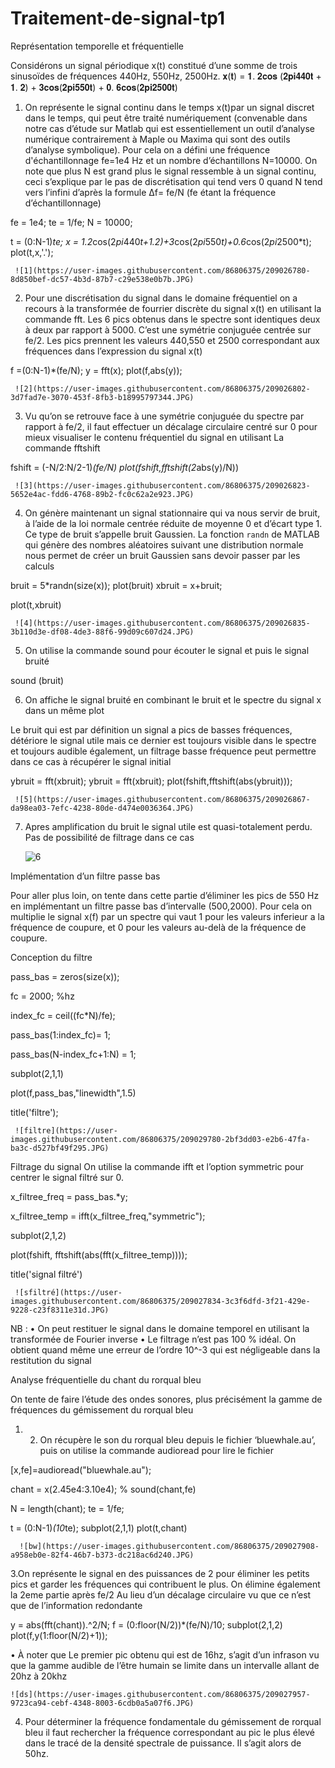# Traitement-de-signal-tp1
Représentation temporelle et fréquentielle 

Considérons un signal périodique x(t) constitué d’une somme de trois sinusoïdes de fréquences 440Hz, 550Hz, 2500Hz.
 𝐱(𝐭) = 𝟏. 𝟐𝐜𝐨𝐬 (𝟐𝐩𝐢𝟒𝟒𝟎𝐭 + 𝟏. 𝟐) + 𝟑𝐜𝐨𝐬(𝟐𝐩𝐢𝟓𝟓𝟎𝐭) + 𝟎. 𝟔𝐜𝐨𝐬(𝟐𝐩𝐢𝟐𝟓𝟎𝟎𝐭)

1.	On représente le signal continu dans le temps x(t)par un signal discret dans le temps, qui peut être traité numériquement (convenable dans notre cas d’étude sur Matlab qui est essentiellement un outil d’analyse numérique contrairement à Maple ou Maxima qui sont des outils d’analyse symbolique).
 Pour cela on a défini une fréquence d'échantillonnage fe=1e4 Hz et un nombre d’échantillons N=10000. On note que plus N est grand plus le signal ressemble à un signal continu, ceci s’explique par le pas de discrétisation qui tend vers 0 quand N tend vers l’infini d’après la formule Δf= fe/N (fe étant la fréquence d’échantillonnage)

fe = 1e4;
te = 1/fe;
N = 10000; 

t = (0:N-1)*te; 
x = 1.2*cos(2*pi*440*t+1.2)+3*cos(2*pi*550*t)+0.6*cos(2*pi*2500*t);
plot(t,x,'.');

     ![1](https://user-images.githubusercontent.com/86806375/209026780-8d850bef-dc57-4b3d-87b7-c29e538e0b7b.JPG)


2.	Pour une discrétisation du signal dans le domaine fréquentiel on a recours à la transformée de fourrier discrète du signal x(t) en utilisant la commande fft.
Les 6 pics obtenus dans le spectre sont identiques deux à deux par rapport à 5000. C’est une symétrie conjuguée centrée sur fe/2. Les pics prennent les valeurs 440,550 et 2500 correspondant aux fréquences dans l’expression du signal x(t)

f =(0:N-1)*(fe/N); 
y = fft(x); 
plot(f,abs(y));

     ![2](https://user-images.githubusercontent.com/86806375/209026802-3d7fad7e-3070-453f-8fb3-b18995797344.JPG)


3.	Vu qu’on se retrouve face à une symétrie conjuguée du spectre par rapport à fe/2, il faut effectuer un décalage circulaire centré sur 0 pour mieux visualiser le contenu fréquentiel du signal en utilisant La commande fftshift

fshift = (-N/2:N/2-1)*(fe/N)
plot(fshift,fftshift(2*abs(y)/N))

     ![3](https://user-images.githubusercontent.com/86806375/209026823-5652e4ac-fdd6-4768-89b2-fc0c62a2e923.JPG)


4.	On génère maintenant un signal stationnaire qui va nous servir de bruit, à l’aide de la loi normale centrée réduite de moyenne 0 et d’écart type 1. Ce type de bruit s’appelle bruit Gaussien. La fonction `randn` de MATLAB qui génère des nombres aléatoires suivant une distribution normale nous permet de créer un bruit Gaussien sans devoir passer par les calculs 

 bruit = 5*randn(size(x));
 plot(bruit)
 xbruit = x+bruit;
 
 plot(t,xbruit)

     ![4](https://user-images.githubusercontent.com/86806375/209026835-3b110d3e-df08-4de3-88f6-99d09c607d24.JPG)


5.	 On utilise la commande sound pour écouter le signal et puis le signal bruité

 sound (bruit)

6.	On affiche le signal bruité en combinant le bruit et le spectre du signal x dans un même plot

Le bruit qui est par définition un signal a pics de basses fréquences, détériore le signal utile mais ce dernier est toujours visible dans le spectre et toujours audible également, un filtrage basse fréquence peut permettre dans ce cas à récupérer le signal initial

ybruit = fft(xbruit);
ybruit = fft(xbruit);
plot(fshift,fftshift(abs(ybruit)));
 

     ![5](https://user-images.githubusercontent.com/86806375/209026867-da98ea03-7efc-4238-80de-d474e0036364.JPG)


7.	Apres amplification du bruit le signal utile est quasi-totalement perdu. Pas de possibilité de filtrage dans ce cas

     ![6](https://user-images.githubusercontent.com/86806375/209026887-7fcf00b4-1e4a-40e6-87b5-0a18980b543a.JPG)


Implémentation d’un filtre passe bas


Pour aller plus loin, on tente dans cette partie d’éliminer les pics de 550 Hz en implémentant un filtre passe bas d’intervalle (500,2000). Pour cela on multiplie le signal x(f) par un spectre qui vaut 1 pour les valeurs inferieur a la fréquence de coupure, et 0 pour les valeurs au-delà de la fréquence de coupure.

Conception du filtre

 pass_bas = zeros(size(x)); 

 fc = 2000; %hz
 
 index_fc = ceil((fc*N)/fe);
 
 pass_bas(1:index_fc)= 1;
 
 pass_bas(N-index_fc+1:N) = 1; 
 
 subplot(2,1,1)
 
  plot(f,pass_bas,"linewidth",1.5)
  
  title('filtre');
  
     ![filtre](https://user-images.githubusercontent.com/86806375/209029780-2bf3dd03-e2b6-47fa-ba3c-d527bf49f295.JPG)



Filtrage du signal
On utilise la commande ifft et l’option symmetric pour centrer le signal filtré sur 0.


   x_filtree_freq = pass_bas.*y; 
   
   x_filtree_temp = ifft(x_filtree_freq,"symmetric");
   
  subplot(2,1,2)
 
  plot(fshift, fftshift(abs(fft(x_filtree_temp))));
  
  title('signal filtré')
  

     ![sfiltré](https://user-images.githubusercontent.com/86806375/209027834-3c3f6dfd-3f21-429e-9228-c23f8311e31d.JPG)


NB :
•	On peut restituer le signal dans le domaine temporel en utilisant la transformée de Fourier inverse
•	Le filtrage n’est pas 100 % idéal. On obtient quand même une erreur de l’ordre 10^-3 qui est négligeable dans la restitution du signal

Analyse fréquentielle du chant du rorqual bleu

On tente de faire l’étude des ondes sonores, plus précisément la gamme de fréquences du gémissement du rorqual bleu

1. 2. On récupère le son du rorqual bleu depuis le fichier ‘bluewhale.au’, puis on utilise la commande audioread pour lire le fichier
 
 [x,fe]=audioread("bluewhale.au");

chant = x(2.45e4:3.10e4);
% sound(chant,fe)

N = length(chant);
te = 1/fe;

t = (0:N-1)*(10*te);
subplot(2,1,1)
plot(t,chant)


      ![bw](https://user-images.githubusercontent.com/86806375/209027908-a958eb0e-82f4-46b7-b373-dc218ac6d240.JPG)


3.On représente le signal en des puissances de 2 pour éliminer les petits pics et garder les fréquences qui contribuent le plus. On élimine également la 2eme partie après fe/2 Au lieu d’un décalage circulaire vu que ce n’est que de l’information redondante
 
 y = abs(fft(chant)).^2/N; 
f = (0:floor(N/2))*(fe/N)/10;
subplot(2,1,2)
plot(f,y(1:floor(N/2)+1));

•	À noter que Le premier pic obtenu qui est de 16hz, s’agit d’un infrason vu que la gamme audible de l’être humain se limite dans un intervalle allant de 20hz à 20khz

    ![ds](https://user-images.githubusercontent.com/86806375/209027957-9723ca94-cebf-4348-8003-6cdb0a5a07f6.JPG)


  4. Pour déterminer la fréquence fondamentale du gémissement de rorqual bleu il faut rechercher la fréquence correspondant au pic le plus élevé dans le tracé de la densité spectrale de puissance. Il s’agit alors de 50hz.



